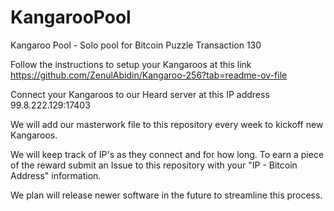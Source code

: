 # KangarooPool
Kangaroo Pool - Solo pool for Bitcoin Puzzle Transaction 130

Follow the instructions to setup your Kangaroos at this link  https://github.com/ZenulAbidin/Kangaroo-256?tab=readme-ov-file

Connect your Kangaroos to our Heard server at this IP address  99.8.222.129:17403

We will add our masterwork file to this repository every week to kickoff new Kangaroos. 

We will keep track of IP's as they connect and for how long. To earn a piece of the reward submit an Issue to this repository with your "IP - Bitcoin Address" information.

We plan will release newer software in the future to streamline this process. 
